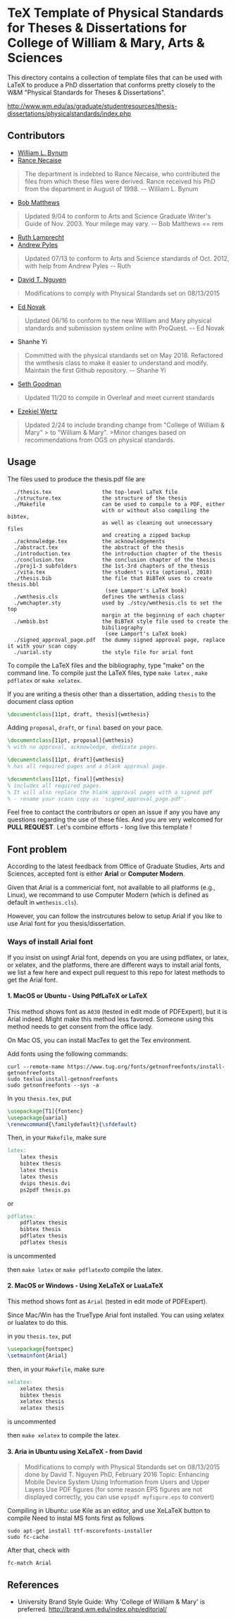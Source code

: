 # TeX Template of Physical Standards for Theses & Dissertations for College of William & Mary, Arts & Sciences

This directory contains a collection of template files that can be used with
LaTeX to produce a PhD dissertation that conforms pretty closely to the W&M
"Physical Standards for Theses & Dissertations".

http://www.wm.edu/as/graduate/studentresources/thesis-dissertations/physicalstandards/index.php

## Contributors

- [William L. Bynum](http://www.cs.wm.edu/~bynum/)
- [Rance Necaise](http://necaiseweb.org/)

> The department is indebted to Rance Necaise, who contributed the files from
> which these files were derived.  Rance received his PhD from the department
> in August of 1998. -- William L. Bynum


- [Bob Matthews](http://matthews.sites.truman.edu/)

> Updated 9/04 to conform to Arts and Science Graduate Writer's Guide of Nov.
> 2003.  Your milege may vary. --  Bob Matthews == rem

- [Ruth Lamprecht](https://www.linkedin.com/in/ruthlamprecht/)
- [Andrew Pyles](https://www.linkedin.com/in/andrew-j-pyles-b44909/)

> Updated 07/13 to conform to Arts and Science standards of Oct. 2012, with
> help from Andrew Pyles -- Ruth

- [David T. Nguyen](http://davidnguyen.cz/)

> Modifications to comply with Physical Standards set on 08/13/2015

- [Ed Novak](https://www.fandm.edu/ed-novak)

> Updated 06/16 to conform to the new William and Mary physical standards and
> submission system online with ProQuest. -- Ed Novak

- Shanhe Yi

> Committed with the physical standards set on May 2018. Refactored the
> wmthesis class to make it easier to understand and modify.
> Maintain the first Github repository. -- Shanhe Yi

- [Seth Goodman](https://github.com/sgoodm)

> Updated 11/20 to compile in Overleaf and meet current standards

- [Ezekiel Wertz](https://github.com/zwertz)
> Updated 2/24 to include branding change from "College of William \& Mary" > to "William \& Mary". >Minor changes based on recommendations from OGS on  physical standards.

## Usage

The files used to produce the thesis.pdf file are

      ./thesis.tex                the top-level LaTeX file
      ./structure.tex             the structure of the thesis
      ./Makefile                  can be used to compile to a PDF, either
                                  with or without also compiling the bibtex,
                                  as well as cleaning out unnecessary files
                                  and creating a zipped backup
      ./acknowledge.tex           the acknowledgements
      ./abstract.tex              the abstract of the thesis
      ./introduction.tex          the introduction chapter of the thesis
      ./conclusion.tex            the conclusion chapter of the thesis
      ./proj1-3 subfolders        the 1st-3rd chapters of the thesis
      ./vita.tex                  the student's vita (optional, 2018)
      ./thesis.bib                the file that BiBTeX uses to create thesis.bbl
                                   (see Lamport's LaTeX book)
      ./wmthesis.cls              defines the wmthesis class
      ./wmchapter.sty             used by ./stcy/wmthesis.cls to set the top
                                  margin at the beginning of each chapter
      ./wmbib.bst                 the BiBTeX style file used to create the
                                  bibiliography
                                   (see Lamport's LaTeX book)
      ./signed_approval_page.pdf  the dummy signed approval page, replace it with your scan copy
      ./uarial.sty                the style file for arial font

To compile the LaTeX files and the bibliography, type "make" on the command
line.
To compile just the LaTeX files, type `make latex` , `make pdflatex` or `make xelatex`.

If you are writing a thesis other than a dissertation, adding `thesis` to the document class option

```tex
\documentclass[11pt, draft, thesis]{wmthesis}
```

Adding `proposal`, `draft`, or `final` based on your pace.


```tex
\documentclass[11pt, proposal]{wmthesis}
% with no approval, acknowledge, dedicate pages.
```


```tex
\documentclass[11pt, draft]{wmthesis}
% has all required pages and a blank approval page.
```


```tex
\documentclass[11pt, final]{wmthesis}
% includes all required pages.
% It will also replace the blank approval pages with a signed pdf
% - rename your scann copy as 'signed_approval_page.pdf'.
```


Feel free to contact the contributors or open an issue if any you have any questions regarding the use of these files.
And you are very welcomed for **PULL REQUEST**.
Let's combine efforts - long live this template !




## Font problem

According to the latest feedback from Office of Graduate Studies, Arts and Sciences, accepted
font is either **Arial** or **Computer Modern**.

Given that Arial is a commericial font, not available to all platforms (e.g., Linux), we recommand
to use Computer Modern (which is defined as default in `wmthesis.cls`).

However, you can follow the instrcutures below to setup Arial if you like to use Arial font for you thesis/dissertation.

### Ways of install Arial font

If you insist on usingf Arial font, depends on you are using pdflatex, or latex, or xelatex, and the platforms,
there are different ways to install arial fonts, we list a few here and expect pull request to this repo for latest methods to
get the Arial font.

#### 1. MacOS or Ubuntu - Using PdfLaTeX or LaTeX

This method shows font as `A030` (tested in edit mode of PDFExpert), but it is Arial indeed.
Might make this method less favored. Someone using this method needs to get consent from the office lady.

On Mac OS, you can install MacTex to get the Tex environment.

Add fonts using the following commands:

```shell
curl --remote-name https://www.tug.org/fonts/getnonfreefonts/install-getnonfreefonts
sudo texlua install-getnonfreefonts
sudo getnonfreefonts --sys -a
```

In you `thesis.tex`, put

```tex
\usepackage[T1]{fontenc}
\usepackage{uarial}
\renewcommand{\familydefault}{\sfdefault}
```


Then, in your `Makefile`, make sure

```makefile
latex:
	latex thesis
	bibtex thesis
	latex thesis
	latex thesis
	dvips thesis.dvi
	ps2pdf thesis.ps
```

or

```makefile
pdflatex:
	pdflatex thesis
	bibtex thesis
	pdflatex thesis
	pdflatex thesis
```
is uncommented

then `make latex` or `make pdflatex`to compile the latex.

#### 2. MacOS or Windows - Using XeLaTeX or LuaLaTeX

This method shows font as `Arial` (tested in edit mode of PDFExpert).

Since Mac/Win has the TrueType Arial font installed.
You can using xelatex or lualatex to do this.

in you `thesis.tex`, put

```tex
\usepackage{fontspec}
\setmainfont{Arial}
```


then, in your `Makefile`, make sure

```makefile
xelatex:
	xelatex thesis
	bibtex thesis
	xelatex thesis
	xelatex thesis
```
is uncommented

then `make xelatex` to compile the latex.

#### 3. Aria in Ubuntu using XeLaTeX - from David

> Modifications to comply with Physical Standards set on 08/13/2015 done by David T. Nguyen
>            PhD, February 2016
>            Topic: Enhancing Mobile Device System Using Information from Users and Upper Layers
> Use PDF figures (for some reason EPS figures are not displayed correctly,
> you can use `epspdf myfigure.eps` to convert)

Compiling in Ubuntu: use Kile as an editor, and use XeLaTeX button to compile
Need to instal MS fonts first as follows

```shell
sudo apt-get install ttf-mscorefonts-installer
sudo fc-cache
```

After that, check with

```shell
fc-match Arial
```



## References
- University Brand Style Guide: Why 'College of William & Mary' is preferred. http://brand.wm.edu/index.php/editorial/
